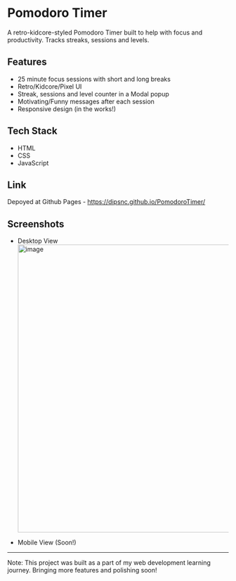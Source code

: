 # Pomodoro Timer

A retro-kidcore-styled Pomodoro Timer built to help with focus and productivity.
Tracks streaks, sessions and levels.

## Features
- 25 minute focus sessions with short and long breaks
- Retro/Kidcore/Pixel UI
- Streak, sessions and level counter in a Modal popup
- Motivating/Funny messages after each session
- Responsive design (in the works!)

## Tech Stack
- HTML
- CSS
- JavaScript

## Link
Depoyed at Github Pages - https://dipsnc.github.io/PomodoroTimer/

## Screenshots

- Desktop View
  <img width="1354" height="655" alt="image" src="https://github.com/user-attachments/assets/044ac4d3-d30d-447d-8382-abdfa6a93328" />

- Mobile View
  (Soon!)

---
Note:
This project was built as a part of my web development learning journey. Bringing more features and polishing soon!
